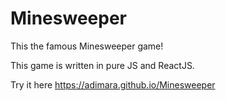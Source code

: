 # Minesweeper

This the famous Minesweeper game!


This game is written in pure JS and ReactJS.


Try it here https://adimara.github.io/Minesweeper
